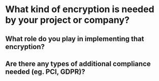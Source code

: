 # What kind of encryption is needed by your project or company?

## What role do you play in implementing that encryption?

## Are there any types of additional compliance needed (eg. PCI, GDPR)?
